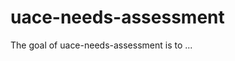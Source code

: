
# uace-needs-assessment

<!-- badges: start -->
<!-- badges: end -->

The goal of uace-needs-assessment is to ...

